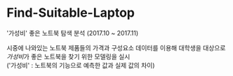 # Find-Suitable-Laptop
'가성비' 좋은 노트북 탐색 분석 (2017.10 ~ 2017.11)

시중에 나와있는 노트북 제품들의 가격과 구성요소 데이터를 이용해 대학생을 대상으로 *가성비*가 좋은 노트북을 찾기 위한 모델링을 실시 \
('가성비' : 노트북의 기능으로 예측한 값과 실제 값의 차이)

